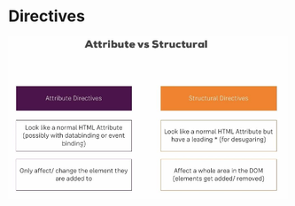 # Directives

![alt text](https://github.com/adrian95c/learn-angular-bf0904/blob/main/directives/src/assets/images/attribute_vs_structural.jpg)

